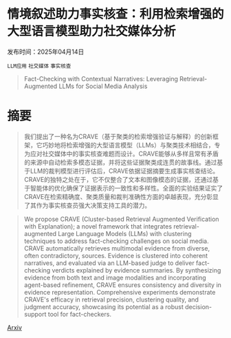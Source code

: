 # 情境叙述助力事实核查：利用检索增强的大型语言模型助力社交媒体分析

发布时间：2025年04月14日

`LLM应用` `社交媒体` `事实核查`

> Fact-Checking with Contextual Narratives: Leveraging Retrieval-Augmented LLMs for Social Media Analysis

# 摘要

> 我们提出了一种名为CRAVE（基于聚类的检索增强验证与解释）的创新框架，它巧妙地将检索增强的大型语言模型（LLMs）与聚类技术相结合，专为应对社交媒体中的事实核查难题而设计。CRAVE能够从多样且常有矛盾的来源中自动检索多模态证据，并将这些证据聚类成连贯的故事线。通过基于LLM的裁判模型进行评估后，CRAVE依据证据摘要生成事实核查结论。CRAVE的独特之处在于，它不仅整合了文本和图像模态的证据，还通过基于智能体的优化确保了证据表示的一致性和多样性。全面的实验结果证实了CRAVE在检索精确度、聚类质量和裁判准确性方面的卓越表现，充分彰显了其作为事实核查员强大决策支持工具的潜力。

> We propose CRAVE (Cluster-based Retrieval Augmented Verification with Explanation); a novel framework that integrates retrieval-augmented Large Language Models (LLMs) with clustering techniques to address fact-checking challenges on social media. CRAVE automatically retrieves multimodal evidence from diverse, often contradictory, sources. Evidence is clustered into coherent narratives, and evaluated via an LLM-based judge to deliver fact-checking verdicts explained by evidence summaries. By synthesizing evidence from both text and image modalities and incorporating agent-based refinement, CRAVE ensures consistency and diversity in evidence representation. Comprehensive experiments demonstrate CRAVE's efficacy in retrieval precision, clustering quality, and judgment accuracy, showcasing its potential as a robust decision-support tool for fact-checkers.

[Arxiv](https://arxiv.org/abs/2504.10166)